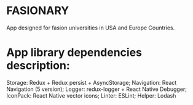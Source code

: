 # FASIONARY
App designed for fasion universities in USA and Europe Countries. 

# App library dependencies description:
Storage: Redux + Redux persist + AsyncStorage;
Navigation: React Navigation (5 version);
Logger: redux-logger + React Native Debugger;
IconPack: React Native vector icons;
Linter: ESLint;
Helper: Lodash

